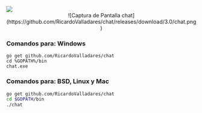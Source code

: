 <img align="center" src="https://github.com/RicardoValladares/chat/releases/download/3.0/chat.png">
<center>
![Captura de Pantalla chat](https://github.com/RicardoValladares/chat/releases/download/3.0/chat.png)
</center>

### Comandos para: Windows
```batch
go get github.com/RicardoValladares/chat
cd %GOPATH%/bin
chat.exe
```

### Comandos para: BSD, Linux y Mac
```bash
go get github.com/RicardoValladares/chat
cd $GOPATH/bin
./chat
```
